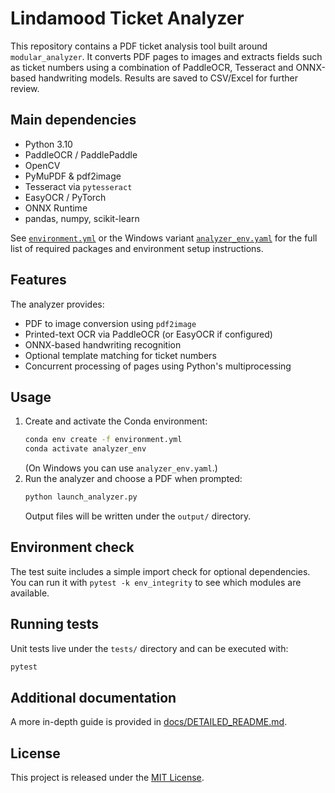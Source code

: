 
# Lindamood Ticket Analyzer

This repository contains a PDF ticket analysis tool built around
`modular_analyzer`. It converts PDF pages to images and extracts fields such
as ticket numbers using a combination of PaddleOCR, Tesseract and ONNX-based
handwriting models. Results are saved to CSV/Excel for further review.

## Main dependencies
- Python 3.10
- PaddleOCR / PaddlePaddle
- OpenCV
- PyMuPDF & pdf2image
- Tesseract via `pytesseract`
- EasyOCR / PyTorch
- ONNX Runtime
- pandas, numpy, scikit-learn

See [`environment.yml`](environment.yml) or the Windows variant
[`analyzer_env.yaml`](analyzer_env.yaml) for the full list of required packages
and environment setup instructions.

## Features
The analyzer provides:

- PDF to image conversion using `pdf2image`
- Printed-text OCR via PaddleOCR (or EasyOCR if configured)
- ONNX-based handwriting recognition
- Optional template matching for ticket numbers
- Concurrent processing of pages using Python's multiprocessing

## Usage
1. Create and activate the Conda environment:
   ```bash
   conda env create -f environment.yml
   conda activate analyzer_env
   ```
   (On Windows you can use `analyzer_env.yaml`.)
2. Run the analyzer and choose a PDF when prompted:
   ```bash
   python launch_analyzer.py
   ```
   Output files will be written under the `output/` directory.

## Environment check
The test suite includes a simple import check for optional dependencies. You
can run it with `pytest -k env_integrity` to see which modules are available.

## Running tests
Unit tests live under the `tests/` directory and can be executed with:

```bash
pytest
```

## Additional documentation
A more in-depth guide is provided in
[docs/DETAILED_README.md](docs/DETAILED_README.md).

## License
This project is released under the [MIT License](LICENSE).
